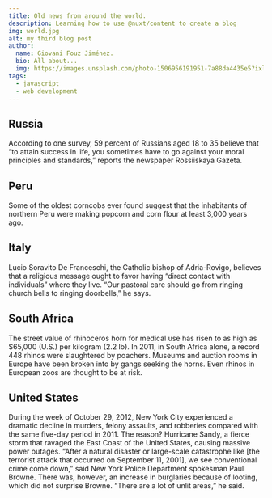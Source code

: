 ```yaml
---
title: Old news from around the world.
description: Learning how to use @nuxt/content to create a blog
img: world.jpg
alt: my third blog post
author: 
  name: Giovani Fouz Jiménez.
  bio: All about...
  img: https://images.unsplash.com/photo-1506956191951-7a88da4435e5?ixlib=rb-1.2.1&ixid=eyJhcHBfaWQiOjEyMDd9&auto=format&fit=crop&w=800&q=60
tags: 
  - javascript
  - web development
---
```


## Russia
According to one survey, 59 percent of Russians aged 18 to 35 believe that “to attain success in life, you sometimes have to go against your moral principles and standards,” reports the newspaper Rossiiskaya Gazeta.
## Peru
Some of the oldest corncobs ever found suggest that the inhabitants of northern Peru were making popcorn and corn flour at least 3,000 years ago.

## Italy
Lucio Soravito De Franceschi, the Catholic bishop of Adria-Rovigo, believes that a religious message ought to favor having “direct contact with individuals” where they live. “Our pastoral care should go from ringing church bells to ringing doorbells,” he says.

## South Africa
The street value of rhinoceros horn for medical use has risen to as high as $65,000 (U.S.) per kilogram (2.2 lb). In 2011, in South Africa alone, a record 448 rhinos were slaughtered by poachers. Museums and auction rooms in Europe have been broken into by gangs seeking the horns. Even rhinos in European zoos are thought to be at risk.

## United States
During the week of October 29, 2012, New York City experienced a dramatic decline in murders, felony assaults, and robberies compared with the same five-day period in 2011. The reason? Hurricane Sandy, a fierce storm that ravaged the East Coast of the United States, causing massive power outages. “After a natural disaster or large-scale catastrophe like [the terrorist attack that occurred on September 11, 2001], we see conventional crime come down,” said New York Police Department spokesman Paul Browne. There was, however, an increase in burglaries because of looting, which did not surprise Browne. “There are a lot of unlit areas,” he said.
